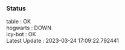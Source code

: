 ### Status


table : OK  
hogwarts : DOWN  
icy-bot : OK  
Latest Update : 2023-03-24 17:09:22.792441
